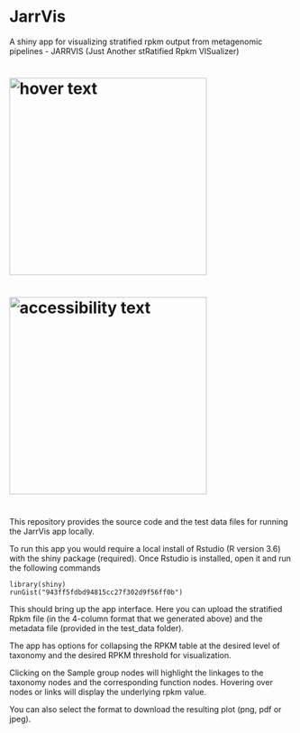 # JarrVis
A shiny app for visualizing stratified rpkm output from metagenomic pipelines - JARRVIS (Just Another stRatified Rpkm VISualizer)

#  <p align="center">  
#    <img src="your_relative_path_here" width="350" title="hover text">  
#   <img src="your_relative_path_here_number_2_large_name" width="350" alt="accessibility text">  
#  </p>  

This repository provides the source code and the test data files for running the JarrVis app locally.

To run this app you would require a local install of Rstudio (R version 3.6) with the shiny package (required). Once Rstudio is installed, open it and run the following commands
```
library(shiny)
runGist("943ff5fdbd94815cc27f302d9f56ff0b")
```
This should bring up the app interface. Here you can upload the stratified Rpkm file (in the 4-column format that we generated above) and the metadata file (provided in the test_data folder).

The app has options for collapsing the RPKM table at the desired level of taxonomy and the desired RPKM threshold for visualization.

Clicking on the Sample group nodes will highlight the linkages to the taxonomy nodes and the corresponding function nodes. Hovering over nodes or links will display the underlying rpkm value.

You can also select the format to download the resulting plot (png, pdf or jpeg).
